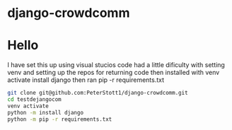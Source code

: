 # django-crowdcomm

Hello
=====

I have set this up using visual stucios code had a little dificulty with setting venv
and setting up the repos for returning code
then installed
with
venv activate
install django
then ran pip -r requirements.txt


```bash
git clone git@github.com:PeterStott1/django-crowdcomm.git
cd testdejangocom
venv activate
python -m install django
python -m pip -r requirements.txt
```


